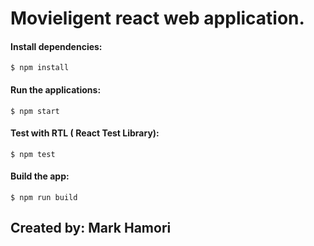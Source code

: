# Movieligent react web application.

#### Install dependencies:

`$ npm install`

#### Run the applications:

`$ npm start`

#### Test with RTL ( React Test Library):

`$ npm test`

#### Build the app:

`$ npm run build`

## Created by: Mark Hamori
